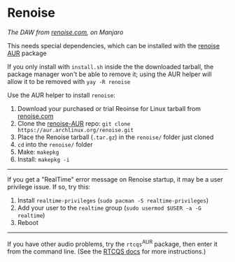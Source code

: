 # Renoise
*The DAW from [renoise.com](https://renoise.com), on Manjaro*

This needs special dependencies, which can be installed with the [renoise AUR](https://aur.archlinux.org/packages/renoise) package

If you only install with `install.sh` inside the the downloaded tarball, the package manager won't be able to remove it; using the AUR helper will allow it to be removed with `yay -R renoise`

Use the AUR helper to install `renoise`:

1. Download your purchased or trial Reoinse for Linux tarball from [renoise.com](https://renoise.com)
2. Clone the [renoise-AUR](https://aur.archlinux.org/packages/renoise) repo: `git clone https://aur.archlinux.org/renoise.git`
3. Place the Renoise tarball (`.tar.gz`) in the `renoise/` folder just cloned
4. `cd` into the `renoise/` folder
5. Make: `makepkg`
6. Install: `makepkg -i`

___

If you get a "RealTime" error message on Renoise startup, it may be a user privilege issue. If so, try this:

1. Install `realtime-privileges` (`sudo pacman -S realtime-privileges`)
2. Add your user to the `realtime` group (`sudo usermod $USER -a -G realtime`)
3. Reboot

___

If you have other audio problems, try the `rtcqs`<sup>AUR</sup> package, then enter it from the command line. (See the [RTCQS docs](https://codeberg.org/rtcqs/rtcqs) for more instructions.)
